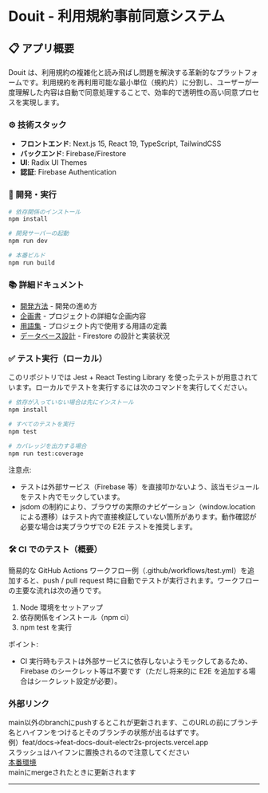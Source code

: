 # Douit - 利用規約事前同意システム

## 📋 アプリ概要

Douit は、利用規約の複雑化と読み飛ばし問題を解決する革新的なプラットフォームです。利用規約を再利用可能な最小単位（規約片）に分割し、ユーザーが一度理解した内容は自動で同意処理することで、効率的で透明性の高い同意プロセスを実現します。

### ⚙️ 技術スタック

- **フロントエンド**: Next.js 15, React 19, TypeScript, TailwindCSS
- **バックエンド**: Firebase/Firestore
- **UI**: Radix UI Themes
- **認証**: Firebase Authentication

### 🚀 開発・実行

```bash
# 依存関係のインストール
npm install

# 開発サーバーの起動
npm run dev

# 本番ビルド
npm run build
```

### 📚 詳細ドキュメント

- [開発方法](src/docs/rule.md) - 開発の進め方
- [企画書](src/docs/planning.md) - プロジェクトの詳細な企画内容
- [用語集](src/docs/dictionary.md) - プロジェクト内で使用する用語の定義
- [データベース設計](src/docs/firestore.md) - Firestore の設計と実装状況

### ✅ テスト実行（ローカル）

このリポジトリでは Jest + React Testing Library を使ったテストが用意されています。ローカルでテストを実行するには次のコマンドを実行してください。

```bash
# 依存が入っていない場合は先にインストール
npm install

# すべてのテストを実行
npm test

# カバレッジを出力する場合
npm run test:coverage
```

注意点:

- テストは外部サービス（Firebase 等）を直接叩かないよう、該当モジュールをテスト内でモックしています。
- jsdom の制約により、ブラウザの実際のナビゲーション（window.location による遷移）はテスト内で直接検証していない箇所があります。動作確認が必要な場合は実ブラウザでの E2E テストを推奨します。

### 🛠 CI でのテスト（概要）

簡易的な GitHub Actions ワークフロー例（.github/workflows/test.yml）を追加すると、push / pull request 時に自動でテストが実行されます。ワークフローの主要な流れは次の通りです。

1. Node 環境をセットアップ
2. 依存関係をインストール（npm ci）
3. npm test を実行

ポイント:

- CI 実行時もテストは外部サービスに依存しないようモックしてあるため、Firebase のシークレット等は不要です（ただし将来的に E2E を追加する場合はシークレット設定が必要）。

### 外部リンク

main以外のbranchにpushするとこれが更新されます、このURLの前にブランチ名とハイフンをつけるとそのブランチの状態が出るはずです。  
例）feat/docs→feat-docs-douit-electr2s-projects.vercel.app  
スラッシュはハイフンに置換されるので注意してください  
[本番環境](https://douit.vercel.app/)  
mainにmergeされたときに更新されます

---
